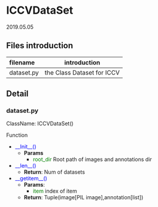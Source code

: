 # ICCVDataSet

2019.05.05

## Files introduction

|filename|introduction|
|:----|:-----:|
|dataset.py|the Class Dataset for ICCV|

## Detail

### dataset.py

ClassName: ICCVDataSet()


Function  
- <font color='blue' >\_\_Init\_\_() </font>
  - **Params** 
    - <font color='green' >root_dir</font> Root path of images and annotations dir
- <font color='blue' >\_\_len\_\_() </font>
  - **Return**: Num of datasets
- <font color='blue' >\_\_getitem\_\_() </font>
  - **Params**: 
    - <font color='green' >item</font> index of item 
  - **Return**: Tuple(image[PIL image],annotation[list])
